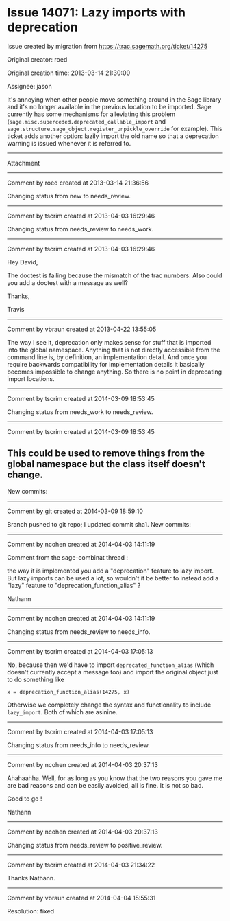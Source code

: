 # Issue 14071: Lazy imports with deprecation

Issue created by migration from https://trac.sagemath.org/ticket/14275

Original creator: roed

Original creation time: 2013-03-14 21:30:00

Assignee: jason

It's annoying when other people move something around in the Sage library and it's no longer available in the previous location to be imported.  Sage currently has some mechanisms for alleviating this problem (`sage.misc.superceded.deprecated_callable_import` and `sage.structure.sage_object.register_unpickle_override` for example).  This ticket adds another option: lazily import the old name so that a deprecation warning is issued whenever it is referred to.


---

Attachment


---

Comment by roed created at 2013-03-14 21:36:56

Changing status from new to needs_review.


---

Comment by tscrim created at 2013-04-03 16:29:46

Changing status from needs_review to needs_work.


---

Comment by tscrim created at 2013-04-03 16:29:46

Hey David,

The doctest is failing because the mismatch of the trac numbers. Also could you add a doctest with a message as well?

Thanks,

Travis


---

Comment by vbraun created at 2013-04-22 13:55:05

The way I see it, deprecation only makes sense for stuff that is imported into the global namespace. Anything that is not directly accessible from the command line is, by definition, an implementation detail. And once you require backwards compatibility for implementation details it basically becomes impossible to change anything. So there is no point in deprecating import locations.


---

Comment by tscrim created at 2014-03-09 18:53:45

Changing status from needs_work to needs_review.


---

Comment by tscrim created at 2014-03-09 18:53:45

This could be used to remove things from the global namespace but the class itself doesn't change.
----
New commits:


---

Comment by git created at 2014-03-09 18:59:10

Branch pushed to git repo; I updated commit sha1. New commits:


---

Comment by ncohen created at 2014-04-03 14:11:19

Comment from the sage-combinat thread :

the way it is implemented you add a "deprecation" 
feature to lazy import. But lazy imports can be used a lot, so 
wouldn't it be better to instead add a "lazy" feature to 
"deprecation_function_alias" ? 

Nathann


---

Comment by ncohen created at 2014-04-03 14:11:19

Changing status from needs_review to needs_info.


---

Comment by tscrim created at 2014-04-03 17:05:13

No, because then we'd have to import `deprecated_function_alias` (which doesn't currently accept a message too) and import the original object just to do something like

```
x = deprecation_function_alias(14275, x)
```

Otherwise we completely change the syntax and functionality to include `lazy_import`. Both of which are asinine.


---

Comment by tscrim created at 2014-04-03 17:05:13

Changing status from needs_info to needs_review.


---

Comment by ncohen created at 2014-04-03 20:37:13

Ahahaahha. Well, for as long as you know that the two reasons you gave me are bad reasons and can be easily avoided, all is fine. It is not so bad.

Good to go !

Nathann


---

Comment by ncohen created at 2014-04-03 20:37:13

Changing status from needs_review to positive_review.


---

Comment by tscrim created at 2014-04-03 21:34:22

Thanks Nathann.


---

Comment by vbraun created at 2014-04-04 15:55:31

Resolution: fixed
